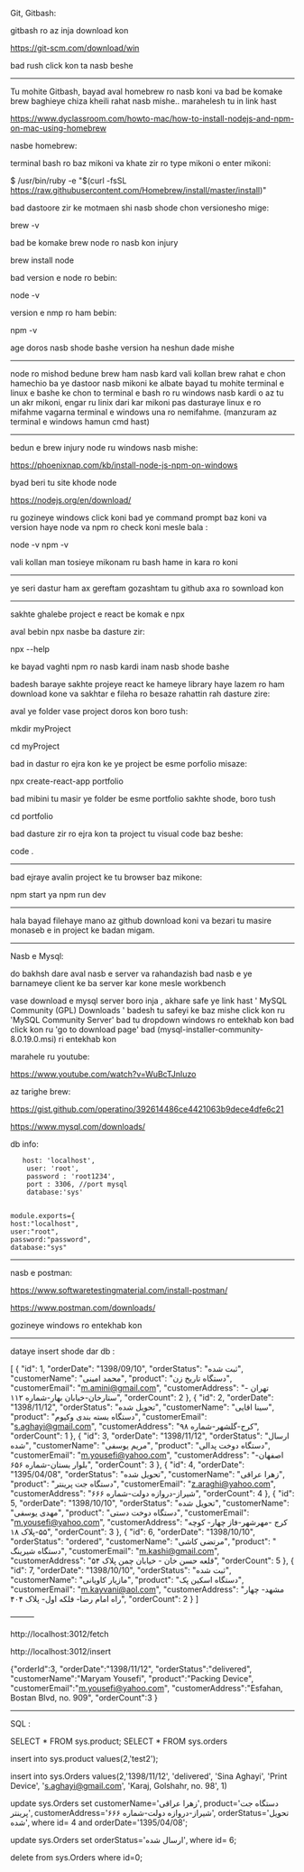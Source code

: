 Git, Gitbash:

gitbash ro az inja download kon

https://git-scm.com/download/win

bad rush click kon ta nasb beshe

----------------------------

Tu mohite Gitbash, bayad aval homebrew ro nasb koni va bad be 
komake brew baghieye chiza kheili rahat nasb mishe.. marahelesh tu in link hast

https://www.dyclassroom.com/howto-mac/how-to-install-nodejs-and-npm-on-mac-using-homebrew

nasbe homebrew:

terminal bash ro baz mikoni va khate zir ro type mikoni o enter mikoni:

$ /usr/bin/ruby -e "$(curl -fsSL https://raw.githubusercontent.com/Homebrew/install/master/install)"

bad dastoore zir ke motmaen shi nasb shode chon versionesho mige:

brew -v

bad be komake brew node ro nasb kon injury

brew install node

bad version e node ro bebin:

node -v

version e nmp ro ham bebin:

npm -v

age doros nasb shode bashe version ha neshun dade mishe

----
node ro mishod bedune brew ham nasb kard vali kollan brew rahat e chon hamechio ba ye dastoor nasb mikoni ke albate bayad tu mohite terminal e linux e bashe ke chon to terminal e bash ro ru windows nasb kardi o az tu un akr mikoni, engar ru linix dari kar mikoni pas dasturaye linux e ro mifahme vagarna terminal e windows una ro nemifahme. (manzuram az terminal e windows hamun cmd hast)

-----

bedun e brew injury node ru windows nasb mishe:

https://phoenixnap.com/kb/install-node-js-npm-on-windows

byad beri tu site khode node

https://nodejs.org/en/download/

ru gozineye windows click koni
bad ye command prompt baz koni va version haye node va npm ro check koni mesle bala :

node -v
npm -v

vali kollan man tosieye mikonam ru bash hame in kara ro koni

-----------------

ye seri dastur ham ax gereftam gozashtam tu github axa ro sownload kon

----------------

sakhte ghalebe project e react be komak e npx

aval bebin npx nasbe ba dasture zir:

npx --help

ke bayad vaghti npm ro nasb kardi inam nasb shode bashe

badesh baraye sakhte projeye react ke hameye library haye lazem ro ham download kone va sakhtar e fileha ro besaze rahattin rah dasture zire:

aval ye folder vase project doros kon boro tush:

mkdir myProject 

cd myProject

bad in dastur ro ejra kon ke ye project be esme porfolio misaze:

npx create-react-app portfolio

bad mibini tu masir ye folder be esme portfolio sakhte shode, boro tush

cd portfolio

bad dasture zir ro ejra kon ta project tu visual code baz beshe:

code .

----------------

bad ejraye avalin project ke tu browser baz mikone:

npm start
ya
npm run dev

--------------

hala bayad filehaye mano az github download koni va bezari tu masire monaseb e in project ke badan migam.

--------------

Nasb e Mysql: 

do bakhsh dare aval nasb e server va rahandazish
bad nasb e ye barnameye client ke ba server kar kone
mesle workbench

vase download e mysql server boro inja , akhare safe ye link hast ' MySQL Community (GPL) Downloads ' badesh tu safeyi ke baz mishe click kon ru 'MySQL Community Server' bad tu dropdown windows ro entekhab kon bad 
click kon ru 'go to download page' bad (mysql-installer-community-8.0.19.0.msi) ri entekhab kon

marahele ru youtube:

https://www.youtube.com/watch?v=WuBcTJnIuzo


az tarighe brew:

https://gist.github.com/operatino/392614486ce4421063b9dece4dfe6c21



https://www.mysql.com/downloads/

db info:

       host: 'localhost',
        user: 'root',
        password : 'root1234',
        port : 3306, //port mysql
        database:'sys' 
        
        
    module.exports={
    host:"localhost",
    user:"root",
    password:"password",
    database:"sys"


-----------------------

nasb e postman:

https://www.softwaretestingmaterial.com/install-postman/

https://www.postman.com/downloads/

gozineye windows ro entekhab kon


--------------------

dataye insert shode dar db :

[
    {
        "id": 1,
        "orderDate": "1398/09/10",
        "orderStatus": "ثبت شده",
        "customerName": "محمد امینی",
        "product": "دستگاه تاریخ زن",
        "customerEmail": "m.amini@gmail.com",
        "customerAddress": "تهران - ستارخان-خیابان بهار-شماره ۱۱۲",
        "orderCount": 2
    },
    {
        "id": 2,
        "orderDate": "1398/11/12",
        "orderStatus": "تحویل شده",
        "customerName": "سینا اقایی",
        "product": "دستگاه بسته بندی وکیوم",
        "customerEmail": "s.aghayi@gmail.com",
        "customerAddress": "کرج-گلشهر-شماره ۹۸",
        "orderCount": 1
    },
    {
        "id": 3,
        "orderDate": "1398/11/12",
        "orderStatus": "ارسال شده",
        "customerName": "مریم یوسفی",
        "product": "دستگاه دوخت پدالی",
        "customerEmail": "m.yousefi@yahoo.com",
        "customerAddress": "اصفهان-بلوار بستان-شماره ۶۵۶",
        "orderCount": 3
    },
    {
        "id": 4,
        "orderDate": "1395/04/08",
        "orderStatus": "تحویل شده",
        "customerName": "زهرا عراقی",
        "product": "دستگاه جت پرینتر",
        "customerEmail": "z.araghi@yahoo.com",
        "customerAddress": "شیراز-دروازه دولت-شماره ۶۶۶",
        "orderCount": 4
    },
    {
        "id": 5,
        "orderDate": "1398/10/10",
        "orderStatus": "تحویل شده",
        "customerName": "مهدی یوسفی",
        "product": "دستگاه دوخت دستی",
        "customerEmail": "m.yousefi@yahoo.com",
        "customerAddress": "کرج -مهرشهر-فاز چهار- کوچه ۵۵-پلاک ۱۸",
        "orderCount": 3
    },
    {
        "id": 6,
        "orderDate": "1398/10/10",
        "orderStatus": "ordered",
        "customerName": "مرتضی کاشی",
        "product": " دستگاه شیرینگ",
        "customerEmail": "m.kashi@gmail.com",
        "customerAddress": "قلعه حسن خان - خیابان چمن پلاک ۵۴",
        "orderCount": 5
    },
    {
        "id": 7,
        "orderDate": "1398/10/10",
        "orderStatus": "ثبت شده",
        "customerName": "مازیار کاویانی",
        "product": "دستگاه اسکین پک",
        "customerEmail": "m.kayvani@aol.com",
        "customerAddress": "مشهد- چهار راه امام رضا- فلکه اول- پلاک ۴۰۴",
        "orderCount": 2
    }
]


———

http://localhost:3012/fetch

http://localhost:3012/insert

{"orderId":3,
 "orderDate":"1398/11/12",
 "orderStatus":"delivered",
 "customerName":"Maryam Yousefi",
 "product":"Packing Device",
 "customerEmail":"m.yousefi@yahoo.com",
 "customerAddress":"Esfahan, Bostan Blvd, no. 909",
 "orderCount":3
}


---------

SQL :

SELECT * FROM sys.product;
SELECT * FROM sys.orders

insert into sys.product values(2,'test2');

insert into sys.Orders values(2,'1398/11/12', 'delivered', 'Sina Aghayi', 'Print Device', 's.aghayi@gmail.com', 'Karaj, Golshahr, no. 98', 1)


update sys.Orders set 
customerName='زهرا عراقی', 
product='دستگاه جت پرینتر',
customerAddress='شیراز-دروازه دولت-شماره ۶۶۶',
orderStatus='تحویل شده',
where id= 4 and orderDate='1395/04/08';

update sys.Orders set 
orderStatus='ارسال شده',
where id= 6;

delete from sys.Orders where id=0;





